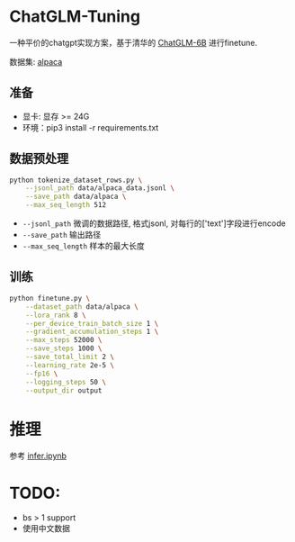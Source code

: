 # ChatGLM-Tuning

一种平价的chatgpt实现方案，基于清华的 [ChatGLM-6B](https://github.com/THUDM/ChatGLM-6B) 进行finetune.

数据集: [alpaca](https://github.com/tatsu-lab/stanford_alpaca)

## 准备

- 显卡: 显存 >= 24G
- 环境：pip3 install -r requirements.txt


## 数据预处理

```bash
python tokenize_dataset_rows.py \
    --jsonl_path data/alpaca_data.jsonl \
    --save_path data/alpaca \
    --max_seq_length 512
```

- `--jsonl_path` 微调的数据路径, 格式jsonl, 对每行的['text']字段进行encode
- `--save_path` 输出路径
- `--max_seq_length` 样本的最大长度

## 训练

```bash
python finetune.py \
    --dataset_path data/alpaca \
    --lora_rank 8 \
    --per_device_train_batch_size 1 \
    --gradient_accumulation_steps 1 \
    --max_steps 52000 \
    --save_steps 1000 \
    --save_total_limit 2 \
    --learning_rate 2e-5 \
    --fp16 \
    --logging_steps 50 \
    --output_dir output
```

# 推理

参考 [infer.ipynb](infer.ipynb)


# TODO:

- bs > 1 support
- 使用中文数据